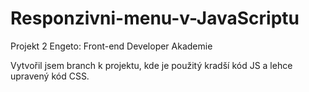 # Responzivni-menu-v-JavaScriptu
Projekt 2 Engeto: Front-end Developer Akademie

Vytvořil jsem branch k projektu, kde je použitý kradší kód JS a lehce upravený kód CSS.
